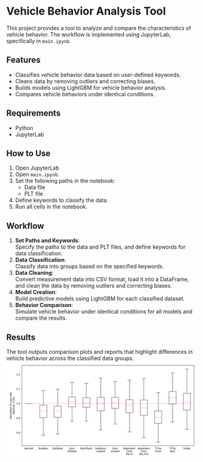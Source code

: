# Vehicle Behavior Analysis Tool
This project provides a tool to analyze and compare the characteristics of vehicle behavior. The workflow is implemented using JupyterLab, specifically in `main.ipynb`.

## Features
- Classifies vehicle behavior data based on user-defined keywords.
- Cleans data by removing outliers and correcting biases.
- Builds models using LightGBM for vehicle behavior analysis.
- Compares vehicle behaviors under identical conditions.

## Requirements
- Python
- JupyterLab

## How to Use
1. Open JupyterLab
2. Open `main.ipynb`.
3. Set the following paths in the notebook:
   - Data file
   - PLT file
4. Define keywords to classify the data.
4. Run all cells in the notebook.

## Workflow
1. **Set Paths and Keywords**:  
   Specify the paths to the data and PLT files, and define keywords for data classification.
2. **Data Classification**:  
   Classify data into groups based on the specified keywords.
3. **Data Cleaning**:  
   Convert measurement data into CSV format, load it into a DataFrame, and clean the data by removing outliers and correcting biases.
4. **Model Creation**:  
   Build predictive models using LightGBM for each classified dataset.
5. **Behavior Comparison**:  
   Simulate vehicle behavior under identical conditions for all models and compare the results.

## Results
The tool outputs comparison plots and reports that highlight differences in vehicle behavior across the classified data groups.
![ローカル画像](./images/increase_boxplot_All.png)
